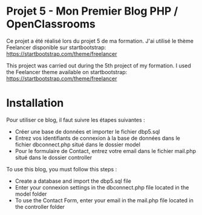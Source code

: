 # Projet 5 - Mon Premier Blog PHP / OpenClassrooms


Ce projet a été réalisé lors du projet 5 de ma formation. J'ai utilisé le thème Feelancer disponible sur startbootstrap: https://startbootstrap.com/theme/freelancer


This project was carried out during the 5th project of my formation. I used the Feelancer theme available on startbootstrap: https://startbootstrap.com/theme/freelancer



# Installation
Pour utiliser ce blog, il faut suivre les étapes suivantes :

- Créer une base de données et importer le fichier dbp5.sql
- Entrez vos identifiants de connexion à la base de données dans le fichier dbconnect.php situé dans le dossier model
- Pour le formulaire de Contact, entrez votre email dans le fichier mail.php situé dans le dossier controller



To use this blog, you must follow this steps :

- Create a database and import the dbp5.sql file
- Enter your connexion settings in the dbconnect.php file located in the model folder
- To use the Contact Form, enter your email in the mail.php file located in the controller folder
